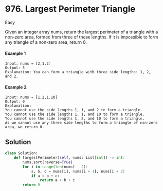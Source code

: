 # 976. Largest Perimeter Triangle

Easy

Given an integer array nums, return the largest perimeter of a triangle with a
non-zero area, formed from three of these lengths. If it is impossible to form
any triangle of a non-zero area, return 0.

#### Example 1

```
Input: nums = [2,1,2]
Output: 5
Explanation: You can form a triangle with three side lengths: 1, 2, and 2.
```

#### Example 2

```
Input: nums = [1,2,1,10]
Output: 0
Explanation:
You cannot use the side lengths 1, 1, and 2 to form a triangle.
You cannot use the side lengths 1, 1, and 10 to form a triangle.
You cannot use the side lengths 1, 2, and 10 to form a triangle.
As we cannot use any three side lengths to form a triangle of non-zero area, we return 0.
```

## Solution

```python
class Solution:
    def largestPerimeter(self, nums: List[int]) -> int:
        nums.sort(reverse=True)
        for i in range(len(nums) - 2):
            a, b, c = nums[i], nums[i + 1], nums[i + 2]
            if a < b + c:
                return a + b + c
        return 0
```
